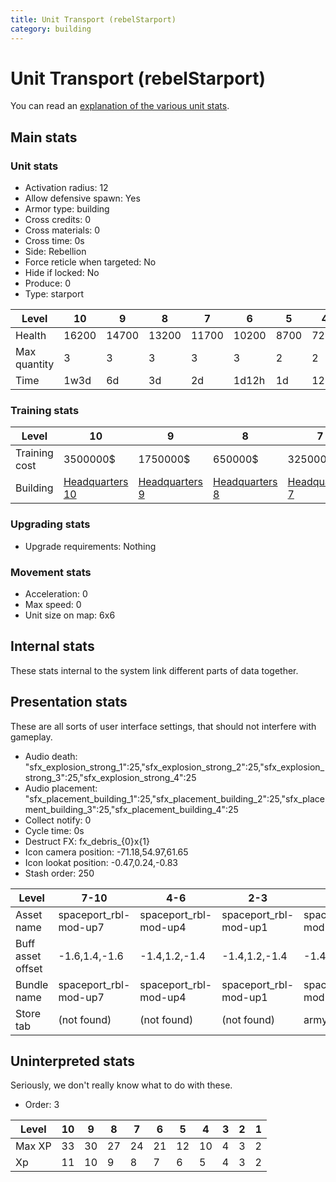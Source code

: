 ```yaml
---
title: Unit Transport (rebelStarport)
category: building
---
```


# Unit Transport (rebelStarport)

You can read an [explanation  of the various unit stats](unitexplained.md).

## Main stats

### Unit stats

  * Activation radius: 12
  * Allow defensive spawn: Yes
  * Armor type: building
  * Cross credits: 0
  * Cross materials: 0
  * Cross time: 0s
  * Side: Rebellion
  * Force reticle when targeted: No
  * Hide if locked: No
  * Produce: 0
  * Type: starport

|Level       |10   |9    |8    |7    |6    |5   |4   |3   |2   |1    |
|------------|-----|-----|-----|-----|-----|----|----|----|----|-----|
|Health      |16200|14700|13200|11700|10200|8700|7200|5400|4500|3000 |
|Max quantity|3    |3    |3    |3    |3    |2   |2   |1   |1   |1    |
|Time        |1w3d |6d   |3d   |2d   |1d12h|1d  |12h |2h  |15m |1m30s|


### Training stats

|Level        |10                             |9                             |8                             |7                             |6                             |5                             |4                             |3                             |2                             |1                             |
|-------------|-------------------------------|------------------------------|------------------------------|------------------------------|------------------------------|------------------------------|------------------------------|------------------------------|------------------------------|------------------------------|
|Training cost|3500000$                       |1750000$                      |650000$                       |325000$                       |225000$                       |65000$                        |25000$                        |8000$                         |2000$                         |1000$                         |
|Building     |[Headquarters 10](rebelHQ.html)|[Headquarters 9](rebelHQ.html)|[Headquarters 8](rebelHQ.html)|[Headquarters 7](rebelHQ.html)|[Headquarters 6](rebelHQ.html)|[Headquarters 5](rebelHQ.html)|[Headquarters 4](rebelHQ.html)|[Headquarters 3](rebelHQ.html)|[Headquarters 2](rebelHQ.html)|[Headquarters 2](rebelHQ.html)|


### Upgrading stats

  * Upgrade requirements: Nothing

### Movement stats

  * Acceleration: 0
  * Max speed: 0
  * Unit size on map: 6x6

## Internal stats

These stats internal to the system link different parts of data together.


## Presentation stats

These are all sorts of user interface settings, that should not interfere with gameplay.

  * Audio death: "sfx_explosion_strong_1":25,"sfx_explosion_strong_2":25,"sfx_explosion_strong_3":25,"sfx_explosion_strong_4":25
  * Audio placement: "sfx_placement_building_1":25,"sfx_placement_building_2":25,"sfx_placement_building_3":25,"sfx_placement_building_4":25
  * Collect notify: 0
  * Cycle time: 0s
  * Destruct FX: fx_debris_{0}x{1}
  * Icon camera position: -71.18,54.97,61.65
  * Icon lookat position: -0.47,0.24,-0.83
  * Stash order: 250

|Level            |7-10                 |4-6                  |2-3                  |1                    |
|-----------------|---------------------|---------------------|---------------------|---------------------|
|Asset name       |spaceport_rbl-mod-up7|spaceport_rbl-mod-up4|spaceport_rbl-mod-up1|spaceport_rbl-mod-up1|
|Buff asset offset|-1.6,1.4,-1.6        |-1.4,1.2,-1.4        |-1.4,1.2,-1.4        |-1.4,1.2,-1.4        |
|Bundle name      |spaceport_rbl-mod-up7|spaceport_rbl-mod-up4|spaceport_rbl-mod-up1|spaceport_rbl-mod-up1|
|Store tab        |(not found)          |(not found)          |(not found)          |army                 |


## Uninterpreted stats

Seriously, we don't really know what to do with these.

  * Order: 3

|Level |10|9 |8 |7 |6 |5 |4 |3|2|1|
|------|--|--|--|--|--|--|--|-|-|-|
|Max XP|33|30|27|24|21|12|10|4|3|2|
|Xp    |11|10|9 |8 |7 |6 |5 |4|3|2|



